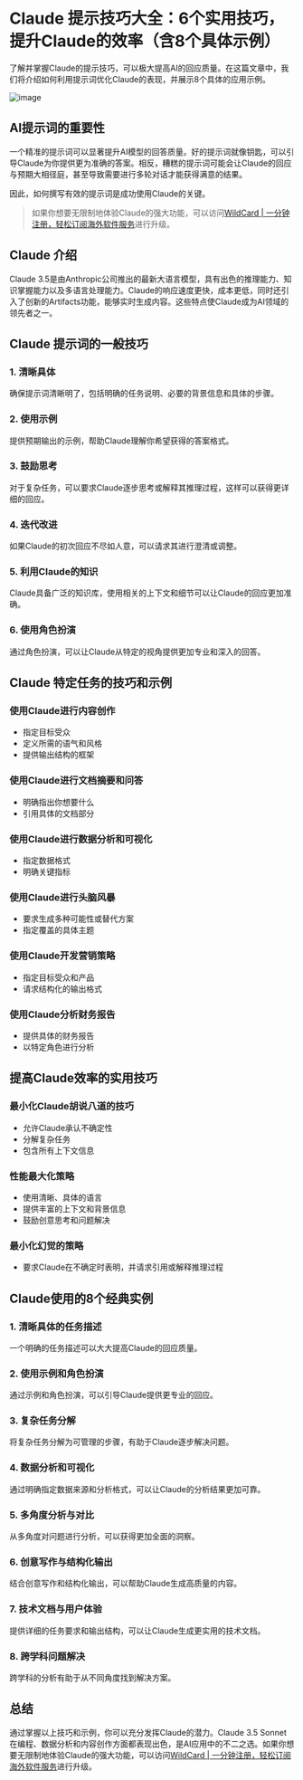 # Claude 提示技巧大全：6个实用技巧，提升Claude的效率（含8个具体示例）

了解并掌握Claude的提示技巧，可以极大提高AI的回应质量。在这篇文章中，我们将介绍如何利用提示词优化Claude的表现，并展示8个具体的应用示例。

![image](https://github.com/user-attachments/assets/2cff8909-19e4-40dd-ac6e-70410b36e90f)

## AI提示词的重要性

一个精准的提示词可以显著提升AI模型的回答质量。好的提示词就像钥匙，可以引导Claude为你提供更为准确的答案。相反，糟糕的提示词可能会让Claude的回应与预期大相径庭，甚至导致需要进行多轮对话才能获得满意的结果。

因此，如何撰写有效的提示词是成功使用Claude的关键。

> 如果你想要无限制地体验Claude的强大功能，可以访问[WildCard | 一分钟注册，轻松订阅海外软件服务](https://bit.ly/WildCardo)进行升级。

## Claude 介绍

Claude 3.5是由Anthropic公司推出的最新大语言模型，具有出色的推理能力、知识掌握能力以及多语言处理能力。Claude的响应速度更快，成本更低，同时还引入了创新的Artifacts功能，能够实时生成内容。这些特点使Claude成为AI领域的领先者之一。

## Claude 提示词的一般技巧

### 1. 清晰具体
确保提示词清晰明了，包括明确的任务说明、必要的背景信息和具体的步骤。

### 2. 使用示例
提供预期输出的示例，帮助Claude理解你希望获得的答案格式。

### 3. 鼓励思考
对于复杂任务，可以要求Claude逐步思考或解释其推理过程，这样可以获得更详细的回应。

### 4. 迭代改进
如果Claude的初次回应不尽如人意，可以请求其进行澄清或调整。

### 5. 利用Claude的知识
Claude具备广泛的知识库，使用相关的上下文和细节可以让Claude的回应更加准确。

### 6. 使用角色扮演
通过角色扮演，可以让Claude从特定的视角提供更加专业和深入的回答。

## Claude 特定任务的技巧和示例

### 使用Claude进行内容创作
- 指定目标受众
- 定义所需的语气和风格
- 提供输出结构的框架

### 使用Claude进行文档摘要和问答
- 明确指出你想要什么
- 引用具体的文档部分

### 使用Claude进行数据分析和可视化
- 指定数据格式
- 明确关键指标

### 使用Claude进行头脑风暴
- 要求生成多种可能性或替代方案
- 指定覆盖的具体主题

### 使用Claude开发营销策略
- 指定目标受众和产品
- 请求结构化的输出格式

### 使用Claude分析财务报告
- 提供具体的财务报告
- 以特定角色进行分析

## 提高Claude效率的实用技巧

### 最小化Claude胡说八道的技巧
- 允许Claude承认不确定性
- 分解复杂任务
- 包含所有上下文信息

### 性能最大化策略
- 使用清晰、具体的语言
- 提供丰富的上下文和背景信息
- 鼓励创意思考和问题解决

### 最小化幻觉的策略
- 要求Claude在不确定时表明，并请求引用或解释推理过程

## Claude使用的8个经典实例

### 1. 清晰具体的任务描述
一个明确的任务描述可以大大提高Claude的回应质量。

### 2. 使用示例和角色扮演
通过示例和角色扮演，可以引导Claude提供更专业的回应。

### 3. 复杂任务分解
将复杂任务分解为可管理的步骤，有助于Claude逐步解决问题。

### 4. 数据分析和可视化
通过明确指定数据来源和分析格式，可以让Claude的分析结果更加可靠。

### 5. 多角度分析与对比
从多角度对问题进行分析，可以获得更加全面的洞察。

### 6. 创意写作与结构化输出
结合创意写作和结构化输出，可以帮助Claude生成高质量的内容。

### 7. 技术文档与用户体验
提供详细的任务要求和输出结构，可以让Claude生成更实用的技术文档。

### 8. 跨学科问题解决
跨学科的分析有助于从不同角度找到解决方案。

## 总结

通过掌握以上技巧和示例，你可以充分发挥Claude的潜力。Claude 3.5 Sonnet 在编程、数据分析和内容创作方面都表现出色，是AI应用中的不二之选。如果你想要无限制地体验Claude的强大功能，可以访问[WildCard | 一分钟注册，轻松订阅海外软件服务](https://bit.ly/WildCardo)进行升级。


